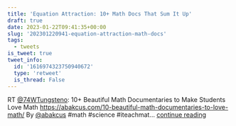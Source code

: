 ```yaml
---
title: 'Equation Attraction: 10+ Math Docs That Sum It Up'
draft: true
date: 2023-01-22T09:41:35+00:00
slug: '202301220941-equation-attraction-math-docs'
tags:
  - tweets
is_tweet: true
tweet_info:
  id: '1616974323750940672'
  type: 'retweet'
  is_thread: False
---
```




RT [@74WTungsteno](https://x.com/74WTungsteno): 10+ Beautiful Math Documentaries to Make Students Love Math
<https://abakcus.com/10-beautiful-math-documentaries-to-love-math/>
By [@abakcus](https://x.com/abakcus)
#math #science #iteachmat… [continue reading](https://x.com/sytelus/status/1616974323750940672)
